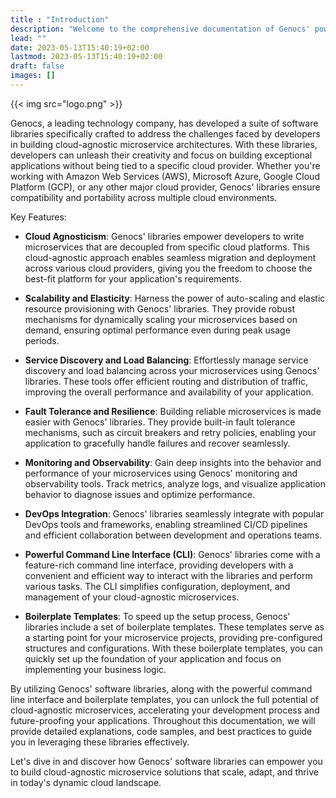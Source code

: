 ```yaml
---
title : "Introduction"
description: "Welcome to the comprehensive documentation of Genocs' powerful software libraries designed to revolutionize the development of cloud-agnostic microservice solutions. In this guide, we will explore the various capabilities and features offered by these libraries, empowering you to create robust and scalable applications that seamlessly adapt to any cloud environment."
lead: ""
date: 2023-05-13T15:40:19+02:00
lastmod: 2023-05-13T15:40:19+02:00
draft: false
images: []
---
```


{{< img src="logo.png" >}}


Genocs, a leading technology company, has developed a suite of software libraries specifically crafted to address the challenges faced by developers in building cloud-agnostic microservice architectures. With these libraries, developers can unleash their creativity and focus on building exceptional applications without being tied to a specific cloud provider. Whether you're working with Amazon Web Services (AWS), Microsoft Azure, Google Cloud Platform (GCP), or any other major cloud provider, Genocs' libraries ensure compatibility and portability across multiple cloud environments.

Key Features:

- **Cloud Agnosticism**: Genocs' libraries empower developers to write microservices that are decoupled from specific cloud platforms. This cloud-agnostic approach enables seamless migration and deployment across various cloud providers, giving you the freedom to choose the best-fit platform for your application's requirements.

- **Scalability and Elasticity**: Harness the power of auto-scaling and elastic resource provisioning with Genocs' libraries. They provide robust mechanisms for dynamically scaling your microservices based on demand, ensuring optimal performance even during peak usage periods.

- **Service Discovery and Load Balancing**: Effortlessly manage service discovery and load balancing across your microservices using Genocs' libraries. These tools offer efficient routing and distribution of traffic, improving the overall performance and availability of your application.

- **Fault Tolerance and Resilience**: Building reliable microservices is made easier with Genocs' libraries. They provide built-in fault tolerance mechanisms, such as circuit breakers and retry policies, enabling your application to gracefully handle failures and recover seamlessly.

- **Monitoring and Observability**: Gain deep insights into the behavior and performance of your microservices using Genocs' monitoring and observability tools. Track metrics, analyze logs, and visualize application behavior to diagnose issues and optimize performance.

- **DevOps Integration**: Genocs' libraries seamlessly integrate with popular DevOps tools and frameworks, enabling streamlined CI/CD pipelines and efficient collaboration between development and operations teams.

- **Powerful Command Line Interface (CLI)**: Genocs' libraries come with a feature-rich command line interface, providing developers with a convenient and efficient way to interact with the libraries and perform various tasks. The CLI simplifies configuration, deployment, and management of your cloud-agnostic microservices.

- **Boilerplate Templates**: To speed up the setup process, Genocs' libraries include a set of boilerplate templates. These templates serve as a starting point for your microservice projects, providing pre-configured structures and configurations. With these boilerplate templates, you can quickly set up the foundation of your application and focus on implementing your business logic.

By utilizing Genocs' software libraries, along with the powerful command line interface and boilerplate templates, you can unlock the full potential of cloud-agnostic microservices, accelerating your development process and future-proofing your applications. Throughout this documentation, we will provide detailed explanations, code samples, and best practices to guide you in leveraging these libraries effectively.

Let's dive in and discover how Genocs' software libraries can empower you to build cloud-agnostic microservice solutions that scale, adapt, and thrive in today's dynamic cloud landscape.